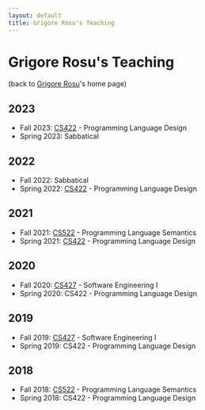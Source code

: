 ```yaml
---
layout: default
title: Grigore Rosu's Teaching
---
```


# Grigore Rosu's Teaching

(back to [Grigore Rosu]({{site.baseurl}}/people/grigore-rosu/index.html)'s home page)

## 2023
- Fall 2023:
  [CS422]({{site.baseurl}}/teaching/2023/cs422/) - Programming Language Design
- Spring 2023: Sabbatical

## 2022
- Fall 2022: Sabbatical
- Spring 2022:
  [CS422]({{site.baseurl}}/teaching/2022/cs422/) - Programming Language Design

## 2021
- Fall 2021:
  [CS522]({{site.baseurl}}/teaching/2021/cs522/) - Programming Language Semantics
- Spring 2021:
  [CS422]({{site.baseurl}}/teaching/2021/cs422/) - Programming Language Design

## 2020

- Fall 2020: 
  [CS427](https://wiki.cites.illinois.edu/wiki/display/cs427fa20) - Software Engineering I
- Spring 2020:
  CS422 - Programming Language Design

## 2019

- Fall 2019:
  [CS427](https://wiki.cites.illinois.edu/wiki/display/cs427fa19) - Software Engineering I
- Spring 2019:
  CS422 - Programming Language Design

## 2018

- Fall 2018:
  [CS522]({{site.baseurl}}/teaching/2018/cs522/) - Programming Language Semantics
- Spring 2018:
  CS422 - Programming Language Design
